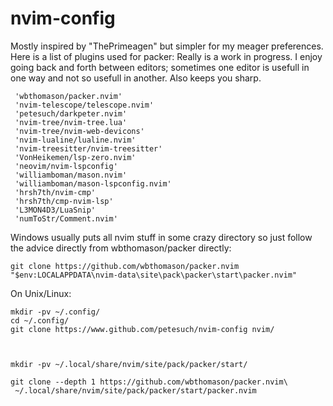 # nvim-config

Mostly inspired by "ThePrimeagen" but simpler for my meager preferences.
Here is a list of plugins used for packer: Really is a work in progress.
I enjoy going back and forth between editors; sometimes one editor is usefull in one
way and not so usefull in another.
Also keeps you sharp.  

	 'wbthomason/packer.nvim'
	 'nvim-telescope/telescope.nvim'
	 'petesuch/darkpeter.nvim'
	 'nvim-tree/nvim-tree.lua' 
	 'nvim-tree/nvim-web-devicons' 
	 'nvim-lualine/lualine.nvim'
	 'nvim-treesitter/nvim-treesitter'
	 'VonHeikemen/lsp-zero.nvim'
	 'neovim/nvim-lspconfig'
	 'williamboman/mason.nvim'
	 'williamboman/mason-lspconfig.nvim'
	 'hrsh7th/nvim-cmp'
	 'hrsh7th/cmp-nvim-lsp'
	 'L3MON4D3/LuaSnip'
	 'numToStr/Comment.nvim'

Windows usually puts all nvim stuff in some crazy directory
so just follow the advice directly from wbthomason/packer directly: 

	git clone https://github.com/wbthomason/packer.nvim "$env:LOCALAPPDATA\nvim-data\site\pack\packer\start\packer.nvim"
 	
 
On Unix/Linux:

	mkdir -pv ~/.config/
 	cd ~/.config/ 
 	git clone https://www.github.com/petesuch/nvim-config nvim/
  	


	mkdir -pv ~/.local/share/nvim/site/pack/packer/start/

	git clone --depth 1 https://github.com/wbthomason/packer.nvim\
 	 ~/.local/share/nvim/site/pack/packer/start/packer.nvim
